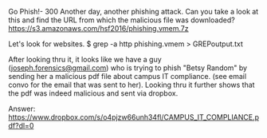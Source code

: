 Go Phish!- 300
Another day, another phishing attack.
Can you take a look at this and find the URL from which the malicious file was downloaded?
https://s3.amazonaws.com/hsf2016/phishing.vmem.7z

Let's look for websites.
$ grep -a http phishing.vmem > GREPoutput.txt

After looking thru it, it looks like we have a guy (joseph.forensics@gmail.com) who is trying to phish "Betsy Random" by sending her a malicious pdf file about campus IT compliance. (see email convo for the email that was sent to her). Looking thru it further shows that the pdf was indeed malicious and sent via dropbox.

Answer: https://www.dropbox.com/s/o4pjzw66unh34fl/CAMPUS_IT_COMPLIANCE.pdf?dl=0



